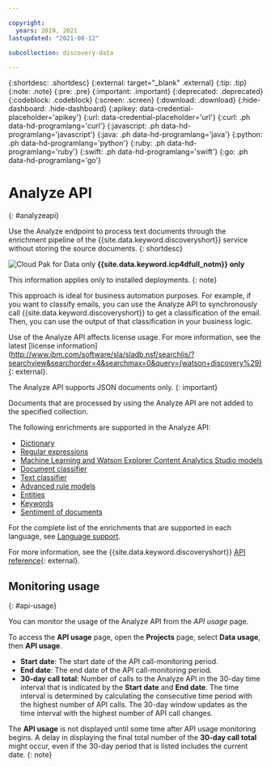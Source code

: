 ```yaml
---

copyright:
  years: 2019, 2021
lastupdated: "2021-08-12"

subcollection: discovery-data

---
```


{:shortdesc: .shortdesc}
{:external: target="_blank" .external}
{:tip: .tip}
{:note: .note}
{:pre: .pre}
{:important: .important}
{:deprecated: .deprecated}
{:codeblock: .codeblock}
{:screen: .screen}
{:download: .download}
{:hide-dashboard: .hide-dashboard}
{:apikey: data-credential-placeholder='apikey'} 
{:url: data-credential-placeholder='url'}
{:curl: .ph data-hd-programlang='curl'}
{:javascript: .ph data-hd-programlang='javascript'}
{:java: .ph data-hd-programlang='java'}
{:python: .ph data-hd-programlang='python'}
{:ruby: .ph data-hd-programlang='ruby'}
{:swift: .ph data-hd-programlang='swift'}
{:go: .ph data-hd-programlang='go'}

# Analyze API
{: #analyzeapi}

Use the Analyze endpoint to process text documents through the enrichment pipeline of the {{site.data.keyword.discoveryshort}} service without storing the source documents.
{: shortdesc}

![Cloud Pak for Data only](images/desktop.png) **{{site.data.keyword.icp4dfull_notm}} only**

This information applies only to installed deployments.
{: note}

This approach is ideal for business automation purposes. For example, if you want to classify emails, you can use the Analyze API to synchronously call {{site.data.keyword.discoveryshort}} to get a classification of the email. Then, you can use the output of that classification in your business logic.

Use of the Analyze API affects license usage. For more information, see the latest [license information](http://www.ibm.com/software/sla/sladb.nsf/searchlis/?searchview&searchorder=4&searchmax=0&query=(watson+discovery%29){: external}.

The Analyze API supports JSON documents only.
{: important}

Documents that are processed by using the Analyze API are not added to the specified collection.

The following enrichments are supported in the Analyze API:

- [Dictionary](/docs/discovery-data?topic=discovery-data-domain#dictionary)
- [Regular expressions](/docs/discovery-data?topic=discovery-data-domain#regex)
- [Machine Learning and Watson Explorer Content Analytics Studio models](/docs/discovery-data?topic=discovery-data-domain#machinelearning)
- [Document classifier](/docs/discovery-data?topic=discovery-data-contentminerapp#create-doc-classifier)
- [Text classifier](/docs/discovery-data?topic=discovery-data-domain#classifier)
- [Advanced rule models](/docs/discovery-data?topic=discovery-data-domain#advanced-rules)
- [Entities](/docs/discovery-data?topic=discovery-data-nlu#nlu-entities)
- [Keywords](/docs/discovery-data?topic=discovery-data-nlu#nlu-keywords)
- [Sentiment of documents](/docs/discovery-data?topic=discovery-data-nlu#nlu-sentiment)

For the complete list of the enrichments that are supported in each language, see [Language support](/docs/discovery-data?topic=discovery-data-language-support).

For more information, see the {{site.data.keyword.discoveryshort}} [API reference](https://{DomainName}/apidocs/discovery-data#analyzedocument){: external}.

## Monitoring usage
{: #api-usage}

You can monitor the usage of the Analyze API from the *API usage* page.

To access the **API usage** page, open the **Projects** page, select **Data usage**, then **API usage**.

- **Start date**: The start date of the API call-monitoring period.
- **End date**: The end date of the API call-monitoring period.
- **30-day call total**: Number of calls to the Analyze API in the 30-day time interval that is indicated by the **Start date** and **End date**. The time interval is determined by calculating the consecutive time period with the highest number of API calls. The 30-day window updates as the time interval with the highest number of API call changes.

The **API usage** is not displayed until some time after API usage monitoring begins. A delay in displaying the final total number of the **30-day call total** might occur, even if the 30-day period that is listed includes the current date.
{: note}
